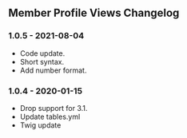 ## Member Profile Views Changelog

### 1.0.5 - 2021-08-04

- Code update.
- Short syntax.
- Add number format.

### 1.0.4 - 2020-01-15

- Drop support for 3.1.
- Update tables.yml
- Twig update
